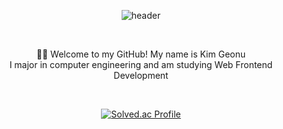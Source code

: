 <div align="center">

![header](https://capsule-render.vercel.app/api?type=Waving&color=auto&height=300&section=header&text=Geonu's%20Github&fontSize=90)

<br/>

🙋‍♂️ Welcome to my GitHub! My name is Kim Geonu </br> I major in computer engineering and am studying Web Frontend Development

<br/>





  
  [![Solved.ac Profile](http://mazassumnida.wtf/api/v2/generate_badge?boj=kgu0515)](https://solved.ac/kgu0515/)
</div>

